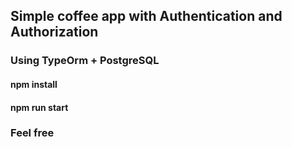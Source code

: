 ## Simple coffee app with Authentication and Authorization

### Using TypeOrm + PostgreSQL 

#### npm install
#### npm run start

### Feel free
